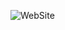 ![WebSite](https://github.com/jupiterry/Personal-Portfolio-Designs/assets/25705188/1a02faa4-0f69-43e7-9fc3-18364b3c1a5c)
